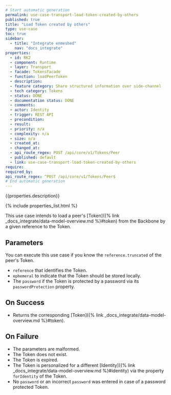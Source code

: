 ```yaml
---
# Start automatic generation
permalink: use-case-transport-load-token-created-by-others
published: true
title: "Load Token created by others"
type: use-case
toc: true
sidebar:
  - title: "Integrate enmeshed"
    nav: "docs_integrate"
properties:
  - id: RK2
  - component: Runtime
  - layer: Transport
  - facade: TokensFacade
  - function: loadPeerToken
  - description:
  - feature category: Share structured information over side-channel
  - tech category: Tokens
  - status: DONE
  - documentation status: DONE
  - comments:
  - actor: Identity
  - trigger: REST API
  - precondition:
  - result:
  - priority: n/a
  - complexity: n/a
  - size: n/a
  - created_at:
  - changed_at:
  - api_route_regex: POST /api/core/v1/Tokens/Peer
  - published: default
  - link: use-case-transport-load-token-created-by-others
require:
required_by:
api_route_regex: ^POST /api/core/v1/Tokens/Peer$
# End automatic generation
---
```


{{properties.description}}

{% include properties_list.html %}

This use case intends to load a peer's [Token]({% link _docs_integrate/data-model-overview.md %}#token) from the Backbone by a given reference to the Token.

## Parameters

You can execute this use case if you know the `reference.truncated` of the peer's Token.

- `reference` that identifies the Token.
- `ephemeral` to indicate that the Token should be stored locally.
- The `password` if the Token is protected by a password via its `passwordProtection` property.

## On Success

- Returns the corresponding [Token]({% link _docs_integrate/data-model-overview.md %}#token).

## On Failure

- The parameters are malformed.
- The Token does not exist.
- The Token is expired.
- The Token is personalized for a different [Identity]({% link _docs_integrate/data-model-overview.md %}#identity) via the property `forIdentity` of the Token.
- No `password` or an incorrect `password` was entered in case of a password protected Token.
